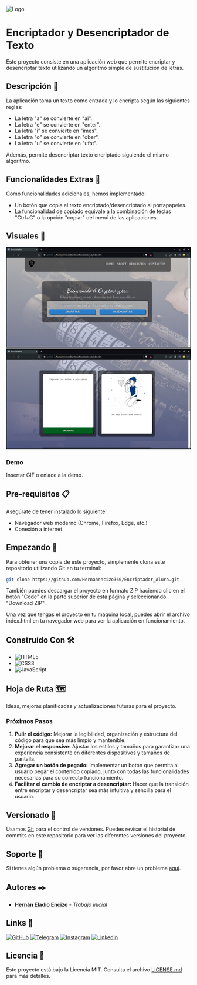 ![Logo](https://dev-to-uploads.s3.amazonaws.com/uploads/articles/th5xamgrr6se0x5ro4g6.png)

# Encriptador y Desencriptador de Texto

Este proyecto consiste en una aplicación web que permite encriptar y desencriptar texto utilizando un algoritmo simple de sustitución de letras.

## Descripción 📝

La aplicación toma un texto como entrada y lo encripta según las siguientes reglas:

- La letra "a" se convierte en "ai".
- La letra "e" se convierte en "enter".
- La letra "i" se convierte en "imes".
- La letra "o" se convierte en "ober".
- La letra "u" se convierte en "ufat".

Además, permite desencriptar texto encriptado siguiendo el mismo algoritmo.

## Funcionalidades Extras 🚀

Como funcionalidades adicionales, hemos implementado:

- Un botón que copia el texto encriptado/desencriptado al portapapeles.
- La funcionalidad de copiado equivale a la combinación de teclas "Ctrl+C" o la opción "copiar" del menú de las aplicaciones.

## Visuales 👀

![Captura de Pantalla](visuales/Pantalla_Principal.png)
![Captura de Pantalla](visuales/Enciptar_Principio.png)

### Demo

Insertar GIF o enlace a la demo.

## Pre-requisitos 📋

Asegúrate de tener instalado lo siguiente:

- Navegador web moderno (Chrome, Firefox, Edge, etc.)
- Conexión a internet

## Empezando 🏁

Para obtener una copia de este proyecto, simplemente clona este repositorio utilizando Git en tu terminal:

```bash
git clone https://github.com/Hernanencizo360/Encriptador_Alura.git
```

También puedes descargar el proyecto en formato ZIP haciendo clic en el botón "Code" en la parte superior de esta página y seleccionando "Download ZIP".

Una vez que tengas el proyecto en tu máquina local, puedes abrir el archivo index.html en tu navegador web para ver la aplicación en funcionamiento.

## Construido Con 🛠️

- ![HTML5](https://img.shields.io/badge/HTML5-E34F26?style=for-the-badge&logo=html5&logoColor=white)
- ![CSS3](https://img.shields.io/badge/CSS3-1572B6?style=for-the-badge&logo=css3&logoColor=white)
- ![JavaScript](https://img.shields.io/badge/JavaScript-F7DF1E?style=for-the-badge&logo=javascript&logoColor=black)

## Hoja de Ruta 🗺️

Ideas, mejoras planificadas y actualizaciones futuras para el proyecto.

### Próximos Pasos

1. **Pulir el código:** Mejorar la legibilidad, organización y estructura del código para que sea más limpio y mantenible.
2. **Mejorar el responsive:** Ajustar los estilos y tamaños para garantizar una experiencia consistente en diferentes dispositivos y tamaños de pantalla.
3. **Agregar un botón de pegado:** Implementar un botón que permita al usuario pegar el contenido copiado, junto con todas las funcionalidades necesarias para su correcto funcionamiento.
4. **Facilitar el cambio de encriptar a desencriptar:** Hacer que la transición entre encriptar y desencriptar sea más intuitiva y sencilla para el usuario.

## Versionado 📌

Usamos [Git](https://git-scm.com) para el control de versiones. Puedes revisar el historial de commits en este repositorio para ver las diferentes versiones del proyecto.

## Soporte 🤝

Si tienes algún problema o sugerencia, por favor abre un problema [aquí](https://github.com/Hernanencizo360/Encriptador_Alura/issues).

## Autores ✒️

- **[Hernán Eladio Encizo](https://github.com/Hernanencizo360)** - _Trabajo inicial_

## Links 🔗

[![GitHub](https://img.shields.io/badge/GitHub-000?style=for-the-badge&logo=github&logoColor=white)](https://github.com/Hernanencizo360)
[![Telegram](https://img.shields.io/badge/Telegram-2CA5E0?style=for-the-badge&logo=telegram&logoColor=white)](https://t.me/hernanencizo360)
[![Instagram](https://img.shields.io/badge/Instagram-E4405F?style=for-the-badge&logo=instagram&logoColor=white)](https://www.instagram.com/hernanencizo360)
[![LinkedIn](https://img.shields.io/badge/LinkedIn-0A66C2?style=for-the-badge&logo=linkedin&logoColor=white)](https://www.linkedin.com/in/hern%C3%A1n-encizo-b3b355229?original_referer=)

## Licencia 📄

Este proyecto está bajo la Licencia MIT. Consulta el archivo [LICENSE.md](LICENSE.md) para más detalles.
